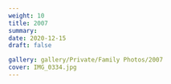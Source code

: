 ```yaml
---
weight: 10
title: 2007
summary: 
date: 2020-12-15
draft: false

gallery: gallery/Private/Family Photos/2007
cover: IMG_0334.jpg
---
```

